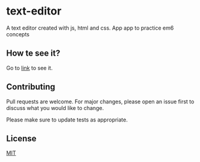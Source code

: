 # text-editor
A text editor created with js, html and css.
App app to practice em6 concepts

## How te see it?

Go to [link](https://bernardoaguayoortega.github.io/text-editor/public/) to see it.

## Contributing

Pull requests are welcome. For major changes, please open an issue first to discuss what you would like to change.

Please make sure to update tests as appropriate.

## License

[MIT](https://choosealicense.com/licenses/mit/)
